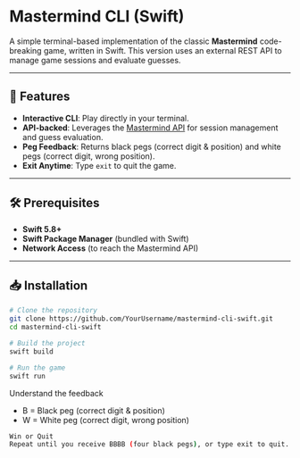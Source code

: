 
# Mastermind CLI (Swift)

A simple terminal-based implementation of the classic **Mastermind** code-breaking game, written in Swift. This version uses an external REST API to manage game sessions and evaluate guesses.

---

## 🚀 Features

- **Interactive CLI**: Play directly in your terminal.
- **API-backed**: Leverages the [Mastermind API](https://mastermind.darkube.app) for session management and guess evaluation.
- **Peg Feedback**: Returns black pegs (correct digit & position) and white pegs (correct digit, wrong position).
- **Exit Anytime**: Type `exit` to quit the game.

---

## 🛠 Prerequisites

- **Swift 5.8+**  
- **Swift Package Manager** (bundled with Swift)  
- **Network Access** (to reach the Mastermind API)

---

## 📥 Installation

```bash
# Clone the repository
git clone https://github.com/YourUsername/mastermind-cli-swift.git
cd mastermind-cli-swift

# Build the project
swift build

# Run the game
swift run

```

Understand the feedback

- B = Black peg (correct digit & position)
- W = White peg (correct digit, wrong position)
```bash
Win or Quit
Repeat until you receive BBBB (four black pegs), or type exit to quit.

```
